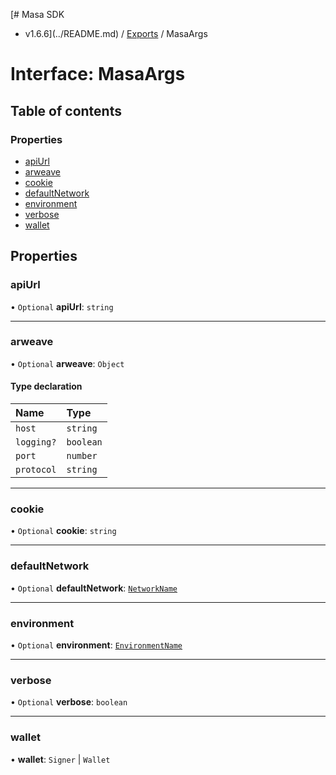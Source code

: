 [# Masa SDK
 - v1.6.6](../README.md) / [Exports](../modules.md) / MasaArgs

# Interface: MasaArgs

## Table of contents

### Properties

- [apiUrl](MasaArgs.md#apiurl)
- [arweave](MasaArgs.md#arweave)
- [cookie](MasaArgs.md#cookie)
- [defaultNetwork](MasaArgs.md#defaultnetwork)
- [environment](MasaArgs.md#environment)
- [verbose](MasaArgs.md#verbose)
- [wallet](MasaArgs.md#wallet)

## Properties

### apiUrl

• `Optional` **apiUrl**: `string`

___

### arweave

• `Optional` **arweave**: `Object`

#### Type declaration

| Name | Type |
| :------ | :------ |
| `host` | `string` |
| `logging?` | `boolean` |
| `port` | `number` |
| `protocol` | `string` |

___

### cookie

• `Optional` **cookie**: `string`

___

### defaultNetwork

• `Optional` **defaultNetwork**: [`NetworkName`](../modules.md#networkname)

___

### environment

• `Optional` **environment**: [`EnvironmentName`](../modules.md#environmentname)

___

### verbose

• `Optional` **verbose**: `boolean`

___

### wallet

• **wallet**: `Signer` \| `Wallet`
